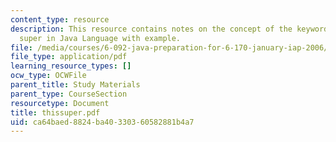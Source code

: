 ```yaml
---
content_type: resource
description: This resource contains notes on the concept of the keywords this and
  super in Java Language with example.
file: /media/courses/6-092-java-preparation-for-6-170-january-iap-2006/ca64baed8824ba40330360582881b4a7_thissuper.pdf
file_type: application/pdf
learning_resource_types: []
ocw_type: OCWFile
parent_title: Study Materials
parent_type: CourseSection
resourcetype: Document
title: thissuper.pdf
uid: ca64baed-8824-ba40-3303-60582881b4a7
---
```

